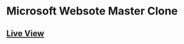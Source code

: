 <h1>Microsoft Websote Master Clone</h1>
<a href="https://sampadme.github.io/microsoft-clone/"> <h2>Live View</h2> </a>
